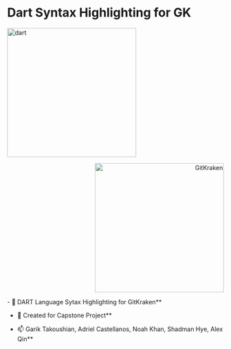 # Dart Syntax Highlighting for GK
<p align="left"> <a href="https://dart.dev" target="_blank" rel="noreferrer"> <img src="https://www.vectorlogo.zone/logos/dartlang/dartlang-icon.svg" alt="dart" width="300" height="300"/> </a> </p>
<p align="right"> <a href="https://www.gitkraken.com" target="_blank" rel="noreferrer"> <img src="https://external-content.duckduckgo.com/iu/?u=https%3A%2F%2Fpbs.twimg.com%2Fprofile_images%2F714866842419011584%2FLRrR48qp_400x400.jpg&f=1&nofb=1&ipt=8414d986c88e168bda3ff78124bd9971f0de639628e5da97810f1a92fb84078c&ipo=images" alt="GitKraken" width="300" height="300"/> </a> </p>
- 🔭 DART Language Sytax Highlighting for GitKraken**

- 🌱 Created for Capstone Project**

- 📫 Garik Takoushian, Adriel Castellanos, Noah Khan, Shadman Hye, Alex Qin**
